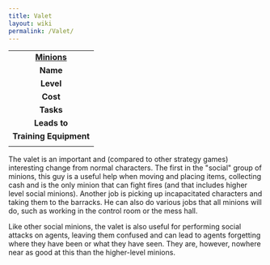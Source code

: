 ```yaml
---
title: Valet
layout: wiki
permalink: /Valet/
---
```


|                                                 |
|:-----------------------------------------------:|
| **[Minions](/List_of_Minion_Types "wikilink")** |
|                    **Name**                     |
|                    **Level**                    |
|                    **Cost**                     |
|                    **Tasks**                    |
|                  **Leads to**                   |
|             **Training Equipment**              |
|                                                 |

The valet is an important and (compared to other strategy games)
interesting change from normal characters. The first in the "social"
group of minions, this guy is a useful help when moving and placing
items, collecting cash and is the only minion that can fight fires (and
that includes higher level social minions). Another job is picking up
incapacitated characters and taking them to the barracks. He can also do
various jobs that all minions will do, such as working in the control
room or the mess hall.

Like other social minions, the valet is also useful for performing
social attacks on agents, leaving them confused and can lead to agents
forgetting where they have been or what they have seen. They are,
however, nowhere near as good at this than the higher-level minions.